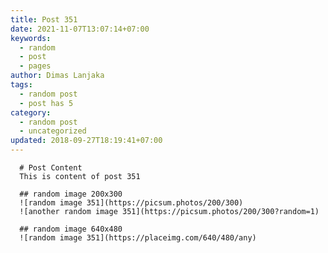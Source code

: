 ```yaml
---
title: Post 351
date: 2021-11-07T13:07:14+07:00
keywords:
  - random
  - post
  - pages
author: Dimas Lanjaka
tags:
  - random post
  - post has 5
category:
  - random post
  - uncategorized
updated: 2018-09-27T18:19:41+07:00
---
```


      # Post Content
      This is content of post 351

      ## random image 200x300
      ![random image 351](https://picsum.photos/200/300)
      ![another random image 351](https://picsum.photos/200/300?random=1)

      ## random image 640x480
      ![random image 351](https://placeimg.com/640/480/any)
      